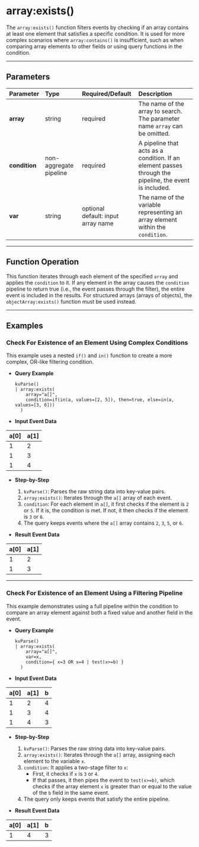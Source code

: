 # array:exists()

The `array:exists()` function filters events by checking if an array contains at least one element that satisfies a specific condition. It is used for more complex scenarios where `array:contains()` is insufficient, such as when comparing array elements to other fields or using query functions in the condition.

***

## Parameters

| Parameter | Type | Required/Default | Description |
| :--- | :--- | :--- | :--- |
| **array** | string | required | The name of the array to search. The parameter name `array` can be omitted. |
| **condition** | non-aggregate pipeline | required | A pipeline that acts as a condition. If an element passes through the pipeline, the event is included. |
| **var** | string | optional <br> default: input array name | The name of the variable representing an array element within the `condition`. |

***

## Function Operation

This function iterates through each element of the specified `array` and applies the `condition` to it. If any element in the array causes the `condition` pipeline to return true (i.e., the event passes through the filter), the entire event is included in the results. For structured arrays (arrays of objects), the `objectArray:exists()` function must be used instead.

***

## Examples

### Check For Existence of an Element Using Complex Conditions

This example uses a nested `if()` and `in()` function to create a more complex, OR-like filtering condition.

* **Query Example**
    ```
    kvParse()
    | array:exists(
        array="a[]",
        condition=if(in(a, values=[2, 5]), then=true, else=in(a, values=[3, 6]))
      )
    ```

* **Input Event Data**

| a[0] | a[1] |
| :--- | :--- |
| 1 | 2 |
| 1 | 3 |
| 1 | 4 |

* **Step-by-Step**
    1.  `kvParse()`: Parses the raw string data into key-value pairs.
    2.  `array:exists()`: Iterates through the `a[]` array of each event.
    3.  `condition`: For each element in `a[]`, it first checks if the element is `2` or `5`. If it is, the condition is met. If not, it then checks if the element is `3` or `6`.
    4.  The query keeps events where the `a[]` array contains `2`, `3`, `5`, or `6`.

* **Result Event Data**

| a[0] | a[1] |
| :--- | :--- |
| 1 | 2 |
| 1 | 3 |

---

### Check For Existence of an Element Using a Filtering Pipeline

This example demonstrates using a full pipeline within the condition to compare an array element against both a fixed value and another field in the event.

* **Query Example**
    ```
    kvParse()
    | array:exists(
        array="a[]",
        var=x,
        condition={ x=3 OR x=4 | test(x>=b) }
      )
    ```

* **Input Event Data**

| a[0] | a[1] | b |
| :--- | :--- | :-|
| 1 | 2 | 4 |
| 1 | 3 | 4 |
| 1 | 4 | 3 |

* **Step-by-Step**
    1.  `kvParse()`: Parses the raw string data into key-value pairs.
    2.  `array:exists()`: Iterates through the `a[]` array, assigning each element to the variable `x`.
    3.  `condition`: It applies a two-stage filter to `x`:
        * First, it checks if `x` is `3` or `4`.
        * If that passes, it then pipes the event to `test(x>=b)`, which checks if the array element `x` is greater than or equal to the value of the `b` field in the same event.
    4.  The query only keeps events that satisfy the entire pipeline.

* **Result Event Data**

| a[0] | a[1] | b |
| :--- | :--- | :-|
| 1 | 4 | 3 |